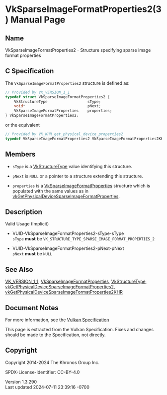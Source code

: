 # VkSparseImageFormatProperties2(3) Manual Page

## Name

VkSparseImageFormatProperties2 - Structure specifying sparse image
format properties



## <a href="#_c_specification" class="anchor"></a>C Specification

The `VkSparseImageFormatProperties2` structure is defined as:

``` c
// Provided by VK_VERSION_1_1
typedef struct VkSparseImageFormatProperties2 {
    VkStructureType                  sType;
    void*                            pNext;
    VkSparseImageFormatProperties    properties;
} VkSparseImageFormatProperties2;
```

or the equivalent

``` c
// Provided by VK_KHR_get_physical_device_properties2
typedef VkSparseImageFormatProperties2 VkSparseImageFormatProperties2KHR;
```

## <a href="#_members" class="anchor"></a>Members

- `sType` is a [VkStructureType](https://registry.khronos.org/vulkan/specs/1.3-extensions/man/html/VkStructureType.html) value identifying
  this structure.

- `pNext` is `NULL` or a pointer to a structure extending this
  structure.

- `properties` is a
  [VkSparseImageFormatProperties](https://registry.khronos.org/vulkan/specs/1.3-extensions/man/html/VkSparseImageFormatProperties.html)
  structure which is populated with the same values as in
  [vkGetPhysicalDeviceSparseImageFormatProperties](https://registry.khronos.org/vulkan/specs/1.3-extensions/man/html/vkGetPhysicalDeviceSparseImageFormatProperties.html).

## <a href="#_description" class="anchor"></a>Description

Valid Usage (Implicit)

- <a href="#VUID-VkSparseImageFormatProperties2-sType-sType"
  id="VUID-VkSparseImageFormatProperties2-sType-sType"></a>
  VUID-VkSparseImageFormatProperties2-sType-sType  
  `sType` **must** be
  `VK_STRUCTURE_TYPE_SPARSE_IMAGE_FORMAT_PROPERTIES_2`

- <a href="#VUID-VkSparseImageFormatProperties2-pNext-pNext"
  id="VUID-VkSparseImageFormatProperties2-pNext-pNext"></a>
  VUID-VkSparseImageFormatProperties2-pNext-pNext  
  `pNext` **must** be `NULL`

## <a href="#_see_also" class="anchor"></a>See Also

[VK_VERSION_1_1](https://registry.khronos.org/vulkan/specs/1.3-extensions/man/html/VK_VERSION_1_1.html),
[VkSparseImageFormatProperties](https://registry.khronos.org/vulkan/specs/1.3-extensions/man/html/VkSparseImageFormatProperties.html),
[VkStructureType](https://registry.khronos.org/vulkan/specs/1.3-extensions/man/html/VkStructureType.html),
[vkGetPhysicalDeviceSparseImageFormatProperties2](https://registry.khronos.org/vulkan/specs/1.3-extensions/man/html/vkGetPhysicalDeviceSparseImageFormatProperties2.html),
[vkGetPhysicalDeviceSparseImageFormatProperties2KHR](https://registry.khronos.org/vulkan/specs/1.3-extensions/man/html/vkGetPhysicalDeviceSparseImageFormatProperties2KHR.html)

## <a href="#_document_notes" class="anchor"></a>Document Notes

For more information, see the <a
href="https://registry.khronos.org/vulkan/specs/1.3-extensions/html/vkspec.html#VkSparseImageFormatProperties2"
target="_blank" rel="noopener">Vulkan Specification</a>

This page is extracted from the Vulkan Specification. Fixes and changes
should be made to the Specification, not directly.

## <a href="#_copyright" class="anchor"></a>Copyright

Copyright 2014-2024 The Khronos Group Inc.

SPDX-License-Identifier: CC-BY-4.0

Version 1.3.290  
Last updated 2024-07-11 23:39:16 -0700
